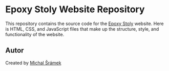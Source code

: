 # Epoxy Stoly Website Repository

This repository contains the source code for the [Epoxy Stoly](https://www.epoxy-stoly.eu) website. Here is HTML, CSS, and JavaScript files that make up the structure, style, and functionality of the website.

## Autor
Created by [Michal Šrámek](https://www.michalsramek.eu)
